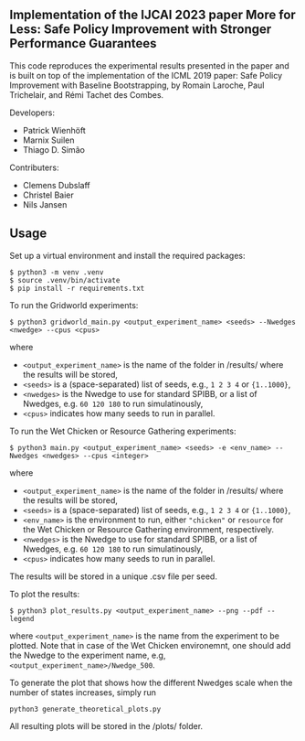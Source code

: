 ## Implementation of the IJCAI 2023 paper More for Less: Safe Policy Improvement with Stronger Performance Guarantees

This code reproduces the experimental results presented in the paper and is built on top of the implementation of the ICML 2019 paper: Safe Policy Improvement with Baseline Bootstrapping, by Romain Laroche, Paul Trichelair, and Rémi Tachet des Combes.

Developers:
- Patrick Wienhöft
- Marnix Suilen
- Thiago D. Simão

Contributers:
- Clemens Dubslaff
- Christel Baier
- Nils Jansen



## Usage

Set up a virtual environment and install the required packages:
```
$ python3 -m venv .venv
$ source .venv/bin/activate
$ pip install -r requirements.txt
```

To run the Gridworld experiments:

```
$ python3 gridworld_main.py <output_experiment_name> <seeds> --Nwedges <nwedge> --cpus <cpus>
```
where 
- `<output_experiment_name>` is the name of the folder in /results/ where the results will be stored,
- `<seeds>` is a (space-separated) list of seeds, e.g., `1 2 3 4` or `{1..1000}`,
- `<nwedges>` is the Nwedge to use for standard SPIBB, or a list of Nwedges, e.g. `60 120 180` to run simulatinously,
- `<cpus>` indicates how many seeds to run in parallel.



To run the Wet Chicken or Resource Gathering experiments:
```
$ python3 main.py <output_experiment_name> <seeds> -e <env_name> --Nwedges <nwedges> --cpus <integer>
```
where 
- `<output_experiment_name>` is the name of the folder in /results/ where the results will be stored,
- `<seeds>` is a (space-separated) list of seeds, e.g., `1 2 3 4` or `{1..1000}`,
- `<env_name>` is the environment to run, either `"chicken"` or `resource` for the Wet Chicken or Resource Gathering environment, respectively. 
- `<nwedges>` is the Nwedge to use for standard SPIBB, or a list of Nwedges, e.g. `60 120 180` to run simulatinously,
- `<cpus>` indicates how many seeds to run in parallel.


The results will be stored in a unique .csv file per seed.

To plot the results:
```
$ python3 plot_results.py <output_experiment_name> --png --pdf --legend
```
where `<output_experiment_name>` is the name from the experiment to be plotted. Note that in case of the Wet Chicken environemnt, one should add the Nwedge to the experiment name, e.g, `<output_experiment_name>/Nwedge_500`.

To generate the plot that shows how the different Nwedges scale when the number of states increases, simply run
```
python3 generate_theoretical_plots.py 
```


All resulting plots will be stored in the /plots/ folder.


